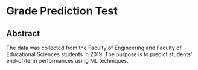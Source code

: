 # Grade Prediction Test
## Abstract
The data was collected from the Faculty of Engineering and Faculty of Educational Sciences students in 2019. The purpose is to predict students' end-of-term performances using ML techniques.
